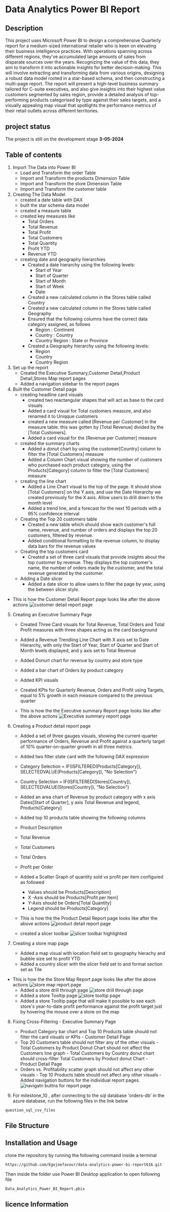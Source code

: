 # Data Analytics Power BI Report

## Description
This project uses Microsoft Power BI to design a comprehensive Quarterly report for a medium-sized international retailer who is keen on elevating their business intelligence practices. With operations spanning across different regions, they've accumulated large amounts of sales from disparate sources over the years.
Recognizing the value of this data, they aim to transform it into actionable insights for better decision-making. This will involve extracting and transforming data from various origins, designing a robust data model rooted in a star-based schema, and then constructing a multi-page report.
The report will present a high-level business summary tailored for C-suite executives, and also give insights into their highest value customers segmented by sales region, provide a detailed analysis of top-performing products categorised by type against their sales targets, and a visually appealing map visual that spotlights the performance metrics of their retail outlets across different territories.

## project status
The project is still on the development stage **3-05-2024**

## Table of contents
1. Import The Data into Power BI
    - Load and Transform the order Table
    - Import and Transform the products Dimension Table
    - Import and Transform the store Dimension Table
    - Import and Transform the customer table
2. Creating The Data Model
    - created a date table with DAX
    - built the star schema data model
    - created a measure table
    - created key measures like
      - Total Orders
      - Total Revenue
      - Total Profit
      - Total Customers
      - Total Quantity
      - Profit YTD
      - Revenue YTD
    - creating date and geography hierarchies
      - Created a date hierarchy using the following levels:
        - Start of Year
        - Start of Quarter
        - Start of Month
        - Start of Week
        - Date
      - Created a new calculated column in the Stores table called Country 
      - Created a new calculated column in the Stores table called Geography
      - Ensured that the following columns have the correct data category        assigned, as follows
        - Region : Continent
        - Country : Country
        - Country Region : State or Province
      - Created a Geography hierarchy using the following levels:
        - Region
        - Country
        - Country Region
3. Set up the report 
    - Created the Executive Summary,Customer Detail,Product Detail,Stores Map report pages
    - Added a navigation sidebar to the report pages
4. Built the Customer Detail page
    - creating headline card visuals
      - created two reactangular shapes that will act as base to the card visuals
      - Added a card visual for Total customers measure, and also renamed it to Uniqque customers
      - created a new measure called [Revenue per Customer] in the measure table. this was gotten by [Total Revenue] divided by the [Total Customers].
      - Added a card visual for  the [Revenue per Customer] measure
    - created the summary charts
      - Added a donut chart by using the customer[Country] column to filter the [Total Customers] measure
      - Added  a Column Chart visual showing the number of customers who purchased each product category, using the Products[Category] column to filter the [Total Customers] measure 
    - creating the line chart
      - Added a Line Chart visual to the top of the page. It should show [Total Customers] on the Y axis, and use the Date Hierarchy we created previously for the X axis. Allow users to drill down to the month level
      - Added a trend line, and a forecast for the next 10 periods with a 95% confidence interval
    - Creating the Top 20 customers table
      - Created a new table which should show each customer's full name, revenue, and number of orders and displays the top 20 customers, filtered by revenue.
      - Added conditional formatting to the revenue column, to display data bars for the revenue values
    - Creating the top customers card
      - Created a set of three card visuals that provide insights about the top customer by revenue. They  displays the top customer's name, the number of orders made by the customer, and the total revenue generated by the customer.
    - Adding a Date slicer
      - Added a date slicer to allow users to filter the page by year, using the between slicer style.
- This is how the  Customer Detail Report page  looks like after the above   actions
  ![customer detail report page](report_page_screenshot/image-1.png)

5. Creating an Executive Summary Page
   - Created Three Card visuals for Total Revenue, Total Orders and Total Profit measures with three shapes acting as the card background

   - Added a Revenue Trendiing Line Chart with X axis set to  Date Hierarchy, with only the Start of Year, Start of Quarter and Start of Month levels displayed, and y axis set to Total Revenue
   - Added Donurt chart for revenue by country and store type
   - Added a bar chart of Orders by product category
   - Added KPI visuals
    - Created KPIs for Quarterly Revenue, Orders and Profit using Targets, equal to 5% growth in each measure compared to the previous quarter
   - This is how the the Executive summary Report page looks like after the above actions
  ![Executive summary report page](report_page_screenshot/image-6.png)

6. Creating a Product detail report page
   - Added a set of three gauges visuals, showing the current-quarter performance of Orders, Revenue and Profit against a quarterly target of 10% quarter-on-quarter growth in all three metrics.
   - Added two filter state card with the following DAX expression
    - Category Selection = IF(ISFILTERED(Products[Category]), SELECTEDVALUE(Products[Category]), "No Selection")
    - Country Selection = IF(ISFILTERED(Stores[Country]), SELECTEDVALUE(Stores[Country]), "No Selection")
   - Added an area chart of Revenue by product category with x axis Dates[Start of Quarter], y axis  Total Revenue and legend, Products[Category]
   - Added top 10 products table showing the following columns
    - Product Description
    - Total Revenue
    - Total Customers
    - Total Orders
    - Profit per Order
   - Added a Scatter Graph of  quantity sold vs profit  per item configured as followed
    
     - Values should be Products[Description]
     - X -Axis should be Products[Profit per Item]
     - Y-Axis should be Orders[Total Quantity]
     - Legend should be Products[Category]
   - This is how the the Product Detail Report page looks like after the above actions 
   ![product detail report page](report_page_screenshot/image-7.png)
   -  created a slicer toolbar
    ![slicer toolbar highlighted](report_page_screenshot/image-8.png)
  7. Creating a store map page
     - Added a map visual with location field set to geography hierachy and bubble size set to profit YTD
     - Added a country slicer with the slicer field set to and format section set as Tile
   - This is how the the Store Map Report page looks like after the above actions
    ![store map report page](report_page_screenshot/image-9.png)
     - Added a store drill through page 
     ![store drill through page](report_page_screenshot/image-10.png)
     - Added a store Tooltip page
     ![store tooltip page](report_page_screenshot/image-11.png)
      - Added a store Tooltip page that will make it possible to see each store's year-to-date profit performance against the profit target just by hovering the mouse over a store on the map
  8. Fixing Cross-Filtering
    - Executive Summary Page
      - Product Category bar chart and Top 10 Products table should not filter the card visuals or KPIs
    -  Customer Detail Page
      - Top 20 Customers table should not filter any of the other visuals - Total Customers by Product Donut Chart should not affect the Customers line graph - Total Customers by Country donut chart should cross-filter Total Customers by Product donut Chart
    - Product Detail Page
      - Orders vs. Profitability scatter graph should not affect any other visuals - Top 10 Products table should not affect any other visuals
    -  Added navigation buttons for the individual report pages.
    ![navigatn buttns for report page ](report_page_screenshot/image-12.png)

  9. For milestone_10 , after connecting to the sql database 'orders-db' in the azure database, run the following files in the link below

  ```
  question_sql_csv_files
  
  ```

  
  

  
        
        


## File Structure



## Installation and Usage
clone the repository by running the following command inside a terminal

```
https://github.com/Egojoefavour/data-analytics-power-bi-report616.git

```
Then inside the folder use Power BI Desktop application to open following file

```
Data_Analytics_Power_BI_Report.pbix

```



## licence Information